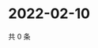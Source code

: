 # 2022-02-10

共 0 条

<!-- BEGIN WEIBO -->
<!-- 最后更新时间 Thu Feb 10 2022 00:16:47 GMT+0800 (China Standard Time) -->

<!-- END WEIBO -->

